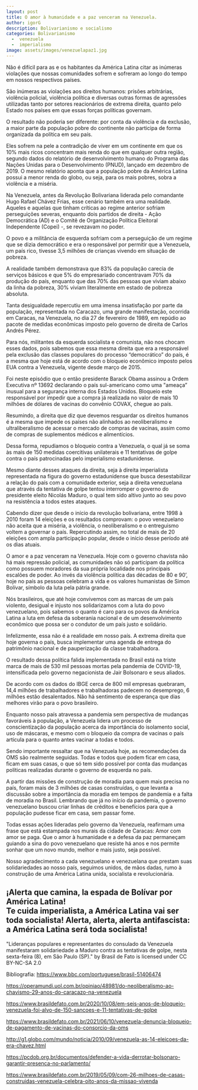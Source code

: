 ```yaml
---
layout: post
title: O amor à humanidade e a paz venceram na Venezuela.
author: igorG
description: Bolivarianismo e socialismo
categories: Bolivarianismo
  -  venezuela
  -  imperialismo
image: assets/images/venezuelapaz1.jpg
---
```


Não é difícil para as e os habitantes da América Latina citar as inúmeras violações que nossas comunidades sofrem e sofreram ao longo do tempo em nossos respectivos países.

São inúmeras as violações aos direitos humanos: prisões arbitrárias, violência policial, violência política e diversas outras formas de agressões utilizadas tanto por setores reacionários de extrema direita, quanto pelo Estado nos países em que essas forças políticas governam.

O resultado não poderia ser diferente: por conta da violência e da exclusão, a maior parte da população pobre do continente não participa de forma organizada da política em seu país. 

Eles sofrem na pele a contradição de viver em um continente em que os 10% mais ricos concentram mais renda do que em qualquer outra região, segundo dados do relatório de desenvolvimento humano do Programa das Nações Unidas para o Desenvolvimento (PNUD), lançado em dezembro de 2019. O mesmo relatório aponta que a população pobre da América Latina possui a menor renda do globo, ou seja, para os mais pobres, sobra a violência e a miséria.

Na Venezuela, antes da Revolução Bolivariana liderada pelo comandante Hugo Rafael Chávez Frias, esse cenário também era uma realidade. Aqueles e aquelas que tinham críticas ao regime anterior sofriam perseguições severas, enquanto dois partidos de direita - Ação Democrática (AD) e o Comitê de Organização Política Eleitoral Independente (Copei) -, se revezavam no poder. 

O povo e a militância de esquerda sofriam com a perseguição de um regime que se dizia democrático e era o responsável por permitir que a Venezuela, um país rico, tivesse 3,5 milhões de crianças vivendo em situação de pobreza. 

A realidade também demonstrava que 83% da população carecia de serviços básicos e que 5% do empresariado concentravam 70% da produção do país, enquanto que das 70% das pessoas que viviam abaixo da linha da pobreza, 30% viviam literalmente em estado de pobreza absoluta. 

Tanta desigualdade repercutiu em uma imensa insatisfação por parte da população, representada no Caracazo, uma grande manifestação, ocorrida em Caracas, na Venezuela, no dia 27 de fevereiro de 1989, em repúdio ao pacote de medidas econômicas imposto pelo governo de direita de Carlos Andrés Pérez.

Para nós, militantes da esquerda socialista e comunista, não nos chocam esses dados, pois sabemos que essa mesma direita que era a responsável pela exclusão das classes populares do processo “democrático” do país, é a mesma que hoje está de acordo com o bloqueio econômico imposto pelos EUA contra a Venezuela, vigente desde março de 2015. 

Foi neste episódio que o então presidente Barack Obama assinou a Ordem Executiva nº 13692 declarando o país sul-americano como uma "ameaça” inusual para a segurança interna dos Estados Unidos. Bloqueio este responsável por impedir que a compra já realizada no valor de mais 10 milhões de dólares de vacinas do convênio COVAX, chegue ao país.

Resumindo, a direita que diz que devemos resguardar os direitos humanos é a mesma que impede os países não alinhados ao neoliberalismo e ultraliberalismo de acessar o mercado de compras de vacinas, assim como de compras de suplementos médicos e alimentícios. 

Dessa forma, repudiamos o bloqueio contra a Venezuela, o qual já se soma às mais de 150 medidas coercitivas unilaterais e 11 tentativas de golpe contra o país patrocinadas pelo imperialismo estadunidense. 

Mesmo diante desses ataques da direita, seja à direita imperialista representada na figura do governo estadunidense que busca desestabilizar a relação do país com a comunidade exterior, seja a direita venezuelana que através da tentativa de golpe tentou interromper o governo do presidente eleito Nicolás Maduro, o qual tem sido altivo junto ao seu povo na resistência a todos estes ataques. 

Cabendo dizer que desde o início da revolução bolivariana, entre 1998 à 2010  foram 14 eleições e os resultados comprovam: o povo venezuelano não aceita que a miséria, a violência, o neoliberalismo e o entreguismo voltem a governar o país. Repercutindo assim, no total de mais de 20 eleições com ampla participação popular, desde o início desse período até os dias atuais.

O amor e a paz venceram na Venezuela. Hoje com o governo chavista não há mais repressão policial, as comunidades não só participam da política como possuem moradores da sua própria localidade nos principais escalões de poder. Ao invés da violência política das décadas de 80 e 90’, hoje no país as pessoas celebram a vida e os valores humanistas de Simon Bolívar, símbolo da luta pela pátria grande.

Nós brasileiros, que até hoje convivemos com as marcas de um país violento, desigual e injusto nos solidarizamos com a luta do povo venezuelano, pois sabemos o quanto é caro para os povos da América Latina a luta em defesa da soberania nacional e de um desenvolvimento econômico que possa ser o condutor de um país justo e solidário. 

Infelizmente, essa não é a realidade em nosso país. A extrema direita que hoje governa o país, busca implementar uma agenda de entrega do patrimônio nacional e de pauperização da classe trabalhadora. 

O resultado dessa política falida implementada no Brasil está na triste marca de mais de 530 mil pessoas mortas pela pandemia de COVID-19, intensificada pelo governo negacionista de Jair Bolsonaro e seus aliados. 

De acordo com os dados do IBGE cerca de 800 mil empresas quebraram, 14,4 milhões de trabalhadores e trabalhadoras padecem no desemprego, 6 milhões estão desalentados. Não há sentimento de esperança que dias melhores virão para o povo brasileiro. 

Enquanto nosso país atravessa a pandemia sem perspectiva de mudanças favoráveis à população, a Venezuela lidera um processo de conscientização da população acerca da importância do isolamento social, uso de máscaras, e mesmo com o bloqueio da compra de vacinas o país articula para o quanto antes vacinar a todas e todos.

Sendo importante ressaltar que na Venezuela hoje, as recomendações da OMS são realmente seguidas. Todas e todos que podem ficar em casa, ficam em suas casas, o que só tem sido possível por conta das mudanças políticas realizadas durante o governo de esquerda no país. 

A partir das missões de construção de moradia para quem mais precisa no país, foram mais de 3 milhões de casas construídas, o que levanta a discussão sobre a importância da moradia em tempos de pandemia e a falta de moradia no Brasil. Lembrando que já no início da pandemia, o governo venezuelano buscou criar linhas de créditos e benefícios para que a população pudesse ficar em casa, sem passar fome.

Todas essas ações lideradas pelo governo da Venezuela, reafirmam uma frase que está estampada nos murais da cidade de Caracas: Amor com amor se paga. Que o amor à humanidade e a defesa da paz permaneçam guiando a sina do povo venezuelano que resiste há anos e nos permite sonhar que um novo mundo, melhor e mais justo, seja possível. 

Nosso agradecimento a cada venezuelano e venezuelana que prestam suas solidariedades ao nosso país, seguimos unidos, de mãos dadas, rumo à construção de uma América Latina unida, socialista e revolucionária. 

¡Alerta que camina, la espada de Bolívar por América Latina!  
Te cuida imperialista, a América Latina vai ser toda socialista!
Alerta, alerta, alerta antifascista: a América Latina será toda socialista! 
---
"Lideranças populares e representantes do consulado da Venezuela manifestaram solidariedade a Maduro contra as tentativas de golpe, nesta sexta-feira (8), em São Paulo (SP)." by Brasil de Fato is licensed under CC BY-NC-SA 2.0


Bibliografia: 
https://www.bbc.com/portuguese/brasil-51406474

https://operamundi.uol.com.br/opiniao/48981/do-neoliberalismo-ao-chavismo-29-anos-do-caracazo-na-venezuela

https://www.brasildefato.com.br/2020/10/08/em-seis-anos-de-bloqueio-venezuela-foi-alvo-de-150-sancoes-e-11-tentativas-de-golpe

https://www.brasildefato.com.br/2021/06/10/venezuela-denuncia-bloqueio-de-pagamento-de-vacinas-do-consorcio-da-oms

http://g1.globo.com/mundo/noticia/2010/09/venezuela-as-14-eleicoes-da-era-chavez.html

https://pcdob.org.br/documentos/defender-a-vida-derrotar-bolsonaro-garantir-presenca-no-parlamento/

https://www.brasildefato.com.br/2019/05/09/com-26-milhoes-de-casas-construidas-venezuela-celebra-oito-anos-da-missao-vivenda
